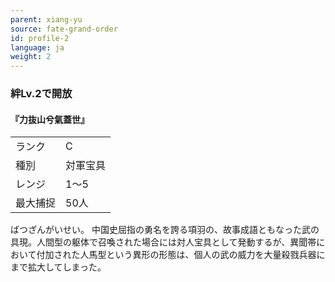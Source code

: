 ```yaml
---
parent: xiang-yu
source: fate-grand-order
id: profile-2
language: ja
weight: 2
---
```


### 絆Lv.2で開放

#### 『力抜山兮氣蓋世』

<table>
  <tr><td>ランク</td><td>C</td></tr>
  <tr><td>種別</td><td>対軍宝具</td></tr>
  <tr><td>レンジ</td><td>1～5</td></tr>
  <tr><td>最大捕捉</td><td>50人</td></tr>
</table>

ばつざんがいせい。
中国史屈指の勇名を誇る項羽の、故事成語ともなった武の具現。人間型の躯体で召喚された場合には対人宝具として発動するが、異聞帯において付加された人馬型という異形の形態は、個人の武の威力を大量殺戮兵器にまで拡大してしまった。
